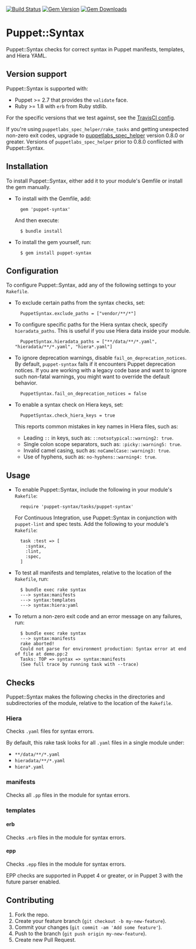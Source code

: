[![Build Status](https://travis-ci.org/voxpupuli/puppet-syntax.svg?branch=master)](https://travis-ci.org/voxpupuli/puppet-syntax)
[![Gem Version](https://img.shields.io/gem/v/puppet-syntax.svg)](https://rubygems.org/gems/puppet-syntax)
[![Gem Downloads](https://img.shields.io/gem/dt/puppet-syntax.svg)](https://rubygems.org/gems/puppet-syntax)

# Puppet::Syntax

Puppet::Syntax checks for correct syntax in Puppet manifests, templates, and Hiera YAML.

## Version support

Puppet::Syntax is supported with:

- Puppet >= 2.7 that provides the `validate` face.
- Ruby >= 1.8 with `erb` from Ruby stdlib.

For the specific versions that we test against, see the [TravisCI config](.travis.yml).

If you're using `puppetlabs_spec_helper/rake_tasks` and getting unexpected non-zero exit codes, upgrade to [puppetlabs_spec_helper][psh] version 0.8.0 or greater. Versions of `puppetlabs_spec_helper` prior to 0.8.0 conflicted with Puppet::Syntax.

[psh]: https://github.com/puppetlabs/puppetlabs_spec_helper

## Installation

To install Puppet::Syntax, either add it to your module's Gemfile or install the gem manually.

* To install with the Gemfile, add:

        gem 'puppet-syntax'

  And then execute:

        $ bundle install

* To install the gem yourself, run:

        $ gem install puppet-syntax

## Configuration

To configure Puppet::Syntax, add any of the following settings to your `Rakefile`.

* To exclude certain paths from the syntax checks, set:

        PuppetSyntax.exclude_paths = ["vendor/**/*"]

* To configure specific paths for the Hiera syntax check, specify `hieradata_paths`. This is useful if you use Hiera data inside your module.

        PuppetSyntax.hieradata_paths = ["**/data/**/*.yaml", "hieradata/**/*.yaml", "hiera*.yaml"]

* To ignore deprecation warnings, disable `fail_on_deprecation_notices`. By default, `puppet-syntax` fails if it encounters Puppet deprecation notices. If you are working with a legacy code base and want to ignore such non-fatal warnings, you might want to override the default behavior.

        PuppetSyntax.fail_on_deprecation_notices = false

* To enable a syntax check on Hiera keys, set:

        PuppetSyntax.check_hiera_keys = true

   This reports common mistakes in key names in Hiera files, such as:

  - Leading `::` in keys, such as: `::notsotypical::warning2: true`.
  - Single colon scope separators, such as: `:picky::warning5: true`.
  - Invalid camel casing, such as: `noCamelCase::warning3: true`.
  - Use of hyphens, such as: `no-hyphens::warning4: true`.

## Usage

* To enable Puppet::Syntax, include the following in your module's `Rakefile`:

        require 'puppet-syntax/tasks/puppet-syntax'

  For Continuous Integration, use Puppet::Syntax in conjunction with `puppet-lint` and spec tests. Add the following to your module's `Rakefile`:

        task :test => [
          :syntax,
          :lint,
          :spec,
        ]

* To test all manifests and templates, relative to the location of the `Rakefile`, run:

        $ bundle exec rake syntax
        ---> syntax:manifests
        ---> syntax:templates
        ---> syntax:hiera:yaml

* To return a non-zero exit code and an error message on any failures, run:

        $ bundle exec rake syntax
        ---> syntax:manifests
        rake aborted!
        Could not parse for environment production: Syntax error at end of file at demo.pp:2
        Tasks: TOP => syntax => syntax:manifests
        (See full trace by running task with --trace)

## Checks

Puppet::Syntax makes the following checks in the directories and subdirectories of the module, relative to the location of the `Rakefile`.

### Hiera

Checks `.yaml` files for syntax errors.

By default, this rake task looks for all `.yaml` files in a single module under:

* `**/data/**/*.yaml`
* `hieradata/**/*.yaml`
* `hiera*.yaml`

### manifests

Checks all `.pp` files in the module for syntax errors.

### templates

#### erb

Checks `.erb` files in the module for syntax errors.

#### epp

Checks `.epp` files in the module for syntax errors.

EPP checks are supported in Puppet 4 or greater, or in Puppet 3 with the future parser enabled.

## Contributing

1. Fork the repo.
2. Create your feature branch (`git checkout -b my-new-feature`).
3. Commit your changes (`git commit -am 'Add some feature'`).
4. Push to the branch (`git push origin my-new-feature`).
5. Create new Pull Request.
